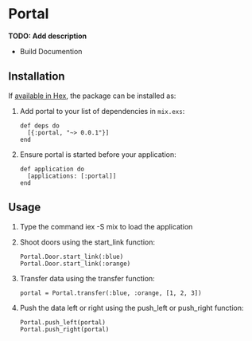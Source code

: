 # Portal

**TODO: Add description**
- Build Documention 

## Installation

If [available in Hex](https://hex.pm/docs/publish), the package can be installed as:

 1. Add portal to your list of dependencies in `mix.exs`:

        def deps do
          [{:portal, "~> 0.0.1"}]
        end

 2. Ensure portal is started before your application:

        def application do
          [applications: [:portal]]
        end
		
				
## Usage 

 1. Type the command iex -S mix to load the application
	
 2. Shoot doors using the start_link function:

        Portal.Door.start_link(:blue)  
        Portal.Door.start_link(:orange)
		
 3. Transfer data using the transfer function:
	
        portal = Portal.transfer(:blue, :orange, [1, 2, 3])
	
 4. Push the data left or right using the push_left or push_right function:

        Portal.push_left(portal)  
        Portal.push_right(portal)
